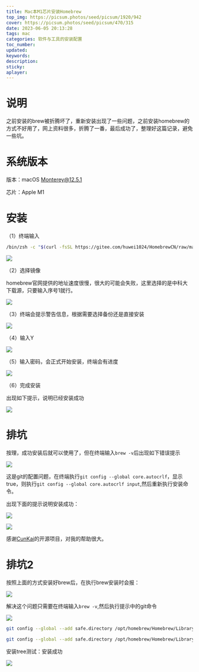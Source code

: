 ```yaml
---
title: Mac本M1芯片安装Homebrew
top_img: https://picsum.photos/seed/picsum/1920/942
cover: https://picsum.photos/seed/picsum/470/315
date: 2023-06-05 20:13:28
tags: mac
categories: 软件与工具的安装配置
toc_number:
updated:
keywords:
description:
sticky:
aplayer:
---
```


# 说明

之前安装的brew被折腾坏了，重新安装出现了一些问题，之前安装homebrew的方式不好用了，网上资料很多，折腾了一番，最后成功了，整理好这篇记录，避免一些坑。

# 系统版本

版本：macOS Monterey@12.5.1

芯片：Apple M1

# 安装

（1）终端输入

~~~bash
/bin/zsh -c "$(curl -fsSL https://gitee.com/huwei1024/HomebrewCN/raw/master/Homebrew.sh)"
~~~

![](https://pic.imgdb.cn/item/6314587116f2c2beb11f9e0e.jpg)

（2）选择镜像

homebrew官网提供的地址速度很慢，很大的可能会失败，这里选择的是中科大下载源，只要输入序号1就行。

![](https://pic.imgdb.cn/item/6314596316f2c2beb120ea56.jpg)

（3）终端会提示警告信息，根据需要选择备份还是直接安装

![](https://pic.imgdb.cn/item/631459db16f2c2beb1218561.jpg)

（4）输入Y

![](https://pic.imgdb.cn/item/63145a3c16f2c2beb121f926.jpg)

（5）输入密码，会正式开始安装，终端会有进度

![](https://pic.imgdb.cn/item/63145ac516f2c2beb122a9c6.jpg)

（6）完成安装

出现如下提示，说明已经安装成功

![](https://pic.imgdb.cn/item/63145cfc16f2c2beb1268c48.jpg)

# 排坑

按理，成功安装后就可以使用了，但在终端输入`brew -v`后出现如下错误提示

![](https://pic.imgdb.cn/item/63145d9216f2c2beb1276187.jpg)

这是git的配置问题，在终端执行`git config --global core.autocrlf`，显示true，则执行`git config --global core.autocrlf input`,然后重新执行安装命令。

出现下面的提示说明安装成功：

![](https://pic.imgdb.cn/item/63146db516f2c2beb13cb348.jpg)

![](https://pic.imgdb.cn/item/63146ddc16f2c2beb13cd42f.jpg)



感谢[CunKai](https://gitee.com/cunkai/HomebrewCN.git)的开源项目，对我的帮助很大。

# 排坑2

按照上面的方式安装好brew后，在执行brew安装时会报：

![](https://pic.imgdb.cn/item/6314757016f2c2beb14440b2.jpg)

解决这个问题只需要在终端输入`brew -v`,然后执行提示中的git命令

![](https://pic.imgdb.cn/item/6314757016f2c2beb14440b2.jpg)

~~~bash
git config --global --add safe.directory /opt/homebrew/Homebrew/Library/Taps/homebrew/homebrew-core

git config --global --add safe.directory /opt/homebrew/Homebrew/Library/Taps/homebrew/homebrew-cask
~~~

安装tree测试：安装成功

![](https://pic.imgdb.cn/item/631476fb16f2c2beb145eaf9.jpg)

